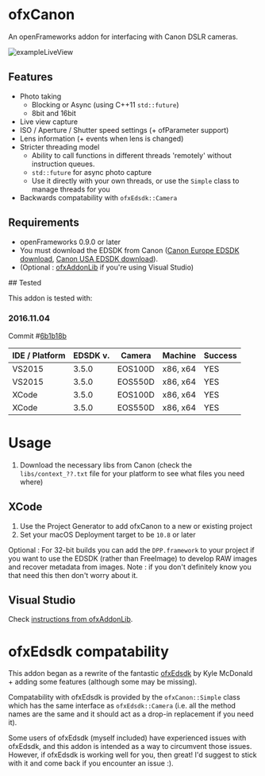 # ofxCanon

An openFrameworks addon for interfacing with Canon DSLR cameras.

![exampleLiveView](https://github.com/elliotwoods/ofxCanon/blob/master/screenshot.PNG?raw=true)

## Features

* Photo taking
  * Blocking or Async (using C++11 `std::future`)
  * 8bit and 16bit
* Live view capture
* ISO / Aperture / Shutter speed settings (+ ofParameter support)
* Lens information (+ events when lens is changed)
* Stricter threading model
    * Ability to call functions in different threads 'remotely' without instruction queues.
    * `std::future` for async photo capture
    * Use it directly with your own threads, or use the `Simple` class to manage threads for you
* Backwards compatability with `ofxEdsdk::Camera`

## Requirements

* openFrameworks 0.9.0 or later
* You must download the EDSDK from Canon ([Canon Europe EDSDK download](http://www.didp.canon-europa.com), [Canon USA EDSDK download](http://consumer.usa.canon.com/cusa/support/consumer/eos_slr_camera_systems/eos_digital_slr_cameras/digital_rebel_xt?fileURL=ps_sdk_form&pageKeyCode=downloadLicense&id=0901e02480057a74_1&productOverviewCid=0901e0248003ce28&keycode=Sdk_Lic)).
* (Optional : [ofxAddonLib](http://github.com/elliotwoods/ofxAddonLib) if you're using Visual Studio)

## Tested

This addon is tested with:

### 2016.11.04

Commit #[6b1b18b](https://github.com/elliotwoods/ofxCanon/commit/6b1b18b3edada5cfd52796f748429901da5eeb4d)

| IDE / Platform | EDSDK v. | Camera  | Machine  | Success | 
|----------------|----------|---------|----------|---------|
| VS2015         | 3.5.0    | EOS100D | x86, x64 | YES     |
| VS2015         | 3.5.0    | EOS550D | x86, x64 | YES     |
| XCode          | 3.5.0    | EOS100D | x86, x64 | YES     |
| XCode          | 3.5.0    | EOS550D | x86, x64 | YES     |

# Usage

1. Download the necessary libs from Canon (check the `libs/context_??.txt` file for your platform to see what files you need where)

## XCode

1. Use the Project Generator to add ofxCanon to a new or existing project
2. Set your macOS Deployment target to be `10.8` or later

Optional : For 32-bit builds you can add the `DPP.framework` to your project if you want to use the EDSDK (rather than FreeImage) to develop RAW images and recover metadata from images. Note : if you don't definitely know you that need this then don't worry about it.

## Visual Studio

Check [instructions from ofxAddonLib](https://github.com/elliotwoods/ofxAddonLib#how-to-use-an-addon-which-uses-ofxaddonlib-pattern).

# ofxEdsdk compatability 

This addon began as a rewrite of the fantastic [ofxEdsdk](https://github.com/kylemcdonald/ofxEdsdk) by Kyle McDonald + adding some features (although some may be missing).

Compatability with ofxEdsdk is provided by the `ofxCanon::Simple` class which has the same interface as `ofxEdsdk::Camera` (i.e. all the method names are the same and it should act as a drop-in replacement if you need it).

Some users of ofxEdsdk (myself included) have experienced issues with ofxEdsdk, and this addon is intended as a way to circumvent those issues. However, if ofxEdsdk is working well for you, then great! I'd suggest to stick with it and come back if you encounter an issue :).
